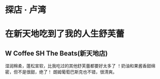 # 探店 · 卢湾
# 在新天地吃到了我的人生舒芙蕾
## W Coffee SH The Beats(新天地店)
湿润棉柔，蓬松宣软，比我吃过的其他舒芙蕾都要好太多了 ！奶油和果酱香甜绵密，但不是很甜，绝了！
朗姆葡萄巴斯克也不错，很清爽。
